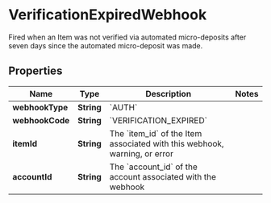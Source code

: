 

# VerificationExpiredWebhook

Fired when an Item was not verified via automated micro-deposits after seven days since the automated micro-deposit was made.

## Properties

| Name | Type | Description | Notes |
|------------ | ------------- | ------------- | -------------|
|**webhookType** | **String** | &#x60;AUTH&#x60; |  |
|**webhookCode** | **String** | &#x60;VERIFICATION_EXPIRED&#x60; |  |
|**itemId** | **String** | The &#x60;item_id&#x60; of the Item associated with this webhook, warning, or error |  |
|**accountId** | **String** | The &#x60;account_id&#x60; of the account associated with the webhook |  |



